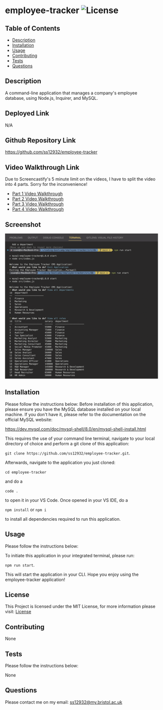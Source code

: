 # employee-tracker ![License](https://img.shields.io/static/v1?label=License&message=MIT&color=green)

## Table of Contents

- [Description](#description)
- [Installation](#installation)
- [Usage](#usage)
- [Contributing](#contributing)
- [Tests](#tests)
- [Questions](#questions)

## Description

A command-line application that manages a company's employee database, using Node.js, Inquirer, and MySQL.

## Deployed Link

N/A

## Github Repository Link

https://github.com/ss12932/employee-tracker

## Video Walkthrough Link

Due to Screencastify's 5 minute limit on the videos, I have to split the video into 4 parts. Sorry for the inconvenience!

- [Part 1 Video Walkthrough](https://drive.google.com/file/d/1boaf6vZDiZq_7hbBd8N-H3I6wI3Yqm_9/view)
- [Part 2 Video Walkthrough](https://drive.google.com/file/d/1wtLr31nGubKaXHyFLYuxSM4gjSHEOMB8/view)
- [Part 3 Video Walkthrough](https://drive.google.com/file/d/1qvOq0kPjl1gat7E2bbmvv2SG1nwPQjtV/view)
- [Part 4 Video Walkthrough](https://drive.google.com/file/d/1AWgzpNRfa2MFcvYh29cV5ZkPJbmtEH-e/view)

## Screenshot

![cms-screenshot](./public/assets/images/cms_screenshot.png)

## Installation

Please follow the instructions below:
Before installation of this application, please ensure you have the MySQL database installed on your local machine. If you don't have it, please refer to the documentation on the official MySQL website:

https://dev.mysql.com/doc/mysql-shell/8.0/en/mysql-shell-install.html

This requires the use of your command line terminal, navigate to your local directory of choice and perform a git clone of this application:

`git clone https://github.com/ss12932/employee-tracker.git`.

Afterwards, navigate to the application you just cloned:

`cd employee-tracker`

and do a

`code .`

to open it in your VS Code. Once opened in your VS IDE, do a

`npm install` or `npm i`

to install all dependencies required to run this application.

## Usage

Please follow the instructions below:

To initiate this application in your integrated terminal, please run:

`npm run start`.

This will start the application in your CLI. Hope you enjoy using the employee-tracker application!

## License

This Project is licensed under the MIT License, for more information please visit: [License](https://choosealicense.com/licenses/mit/)

## Contributing

None

## Tests

Please follow the instructions below:

None

## Questions

Please contact me on my email: ss12932@my.bristol.ac.uk
